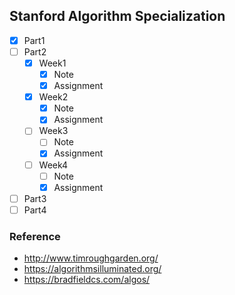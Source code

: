 ## Stanford Algorithm Specialization

- [x] Part1
- [ ] Part2
  - [x] Week1
    - [x] Note
    - [x] Assignment
  - [x] Week2
    - [x] Note
    - [x] Assignment
  - [ ] Week3
    - [ ] Note
    - [x] Assignment
  - [ ] Week4
    - [ ] Note
    - [x] Assignment
- [ ] Part3
- [ ] Part4

### Reference

- http://www.timroughgarden.org/
- https://algorithmsilluminated.org/
- https://bradfieldcs.com/algos/